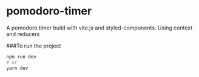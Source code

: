 # pomodoro-timer
A pomodoro timer build with vite.js and styled-components. Using context and reducers

###To run the project

```bash
npm run dev
# or
yarn dev
```
